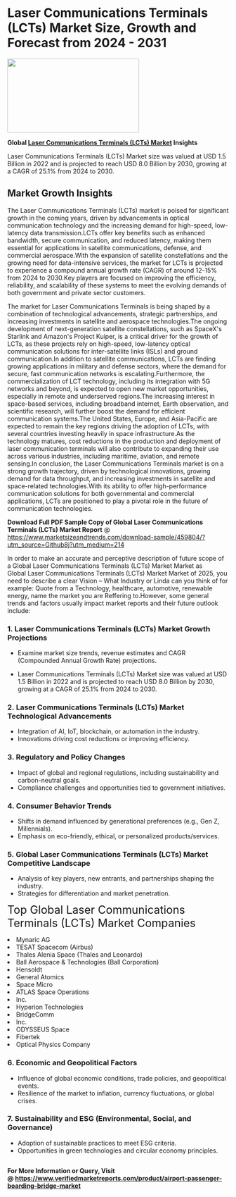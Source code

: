 <H1>Laser Communications Terminals (LCTs) Market Size, Growth and Forecast from 2024 - 2031</H1><img class="aligncenter size-medium wp-image-584254" src="https://thirdeyenews.in/wp-content/uploads/2024/09/Global-Market-Research-300x168.jpeg" alt="" width="300" height="168" /><p><strong>Global&nbsp;<a href="https://www.marketsizeandtrends.com/download-sample/459804/?utm_source=Github8j?utm_medium=214">Laser Communications Terminals (LCTs) Market</a> Insights</strong></p><p>Laser Communications Terminals (LCTs) Market size was valued at USD 1.5 Billion in 2022 and is projected to reach USD 8.0 Billion by 2030, growing at a CAGR of 25.1% from 2024 to 2030.</p><p><h2>Market Growth Insights</h2> <p>The Laser Communications Terminals (LCTs) market is poised for significant growth in the coming years, driven by advancements in optical communication technology and the increasing demand for high-speed, low-latency data transmission.LCTs offer key benefits such as enhanced bandwidth, secure communication, and reduced latency, making them essential for applications in satellite communications, defense, and commercial aerospace.With the expansion of satellite constellations and the growing need for data-intensive services, the market for LCTs is projected to experience a compound annual growth rate (CAGR) of around 12-15% from 2024 to 2030.Key players are focused on improving the efficiency, reliability, and scalability of these systems to meet the evolving demands of both government and private sector customers.</p> <p>The market for Laser Communications Terminals is being shaped by a combination of technological advancements, strategic partnerships, and increasing investments in satellite and aerospace technologies.The ongoing development of next-generation satellite constellations, such as SpaceX's Starlink and Amazon's Project Kuiper, is a critical driver for the growth of LCTs, as these projects rely on high-speed, low-latency optical communication solutions for inter-satellite links (ISLs) and ground communication.In addition to satellite communications, LCTs are finding growing applications in military and defense sectors, where the demand for secure, fast communication networks is escalating.Furthermore, the commercialization of LCT technology, including its integration with 5G networks and beyond, is expected to open new market opportunities, especially in remote and underserved regions.The increasing interest in space-based services, including broadband internet, Earth observation, and scientific research, will further boost the demand for efficient communication systems.The United States, Europe, and Asia-Pacific are expected to remain the key regions driving the adoption of LCTs, with several countries investing heavily in space infrastructure.As the technology matures, cost reductions in the production and deployment of laser communication terminals will also contribute to expanding their use across various industries, including maritime, aviation, and remote sensing.In conclusion, the Laser Communications Terminals market is on a strong growth trajectory, driven by technological innovations, growing demand for data throughput, and increasing investments in satellite and space-related technologies.With its ability to offer high-performance communication solutions for both governmental and commercial applications, LCTs are positioned to play a pivotal role in the future of communication technologies.<p><span class=""><strong>Download Full PDF Sample Copy of Global Laser Communications Terminals (LCTs) Market Report</strong> @ <a href="https://www.marketsizeandtrends.com/download-sample/459804/?utm_source=Github8j?utm_medium=214" target="_blank">https://www.marketsizeandtrends.com/download-sample/459804/?utm_source=Github8j?utm_medium=214</a></span></p><p>In order to make an accurate and perceptive description of future scope of a Global&nbsp;Laser Communications Terminals (LCTs) Market Market as Global&nbsp;Laser Communications Terminals (LCTs) Market Market of 2025, you need to describe a clear Vision &ndash; What Industry or Linda can you think of for example: Quote from a Technology, healthcare, automotive, renewable energy, name the market you are Reffering to.However, some general trends and factors usually impact market reports and their future outlook include:</p><h3>1.&nbsp;<strong>Laser Communications Terminals (LCTs) Market Growth Projections</strong></h3><ul><li>Examine market size trends, revenue estimates and CAGR (Compounded Annual Growth Rate) projections.</li><li><p>Laser Communications Terminals (LCTs) Market size was valued at USD 1.5 Billion in 2022 and is projected to reach USD 8.0 Billion by 2030, growing at a CAGR of 25.1% from 2024 to 2030.</p></li></ul><h3>2.&nbsp;<strong>Laser Communications Terminals (LCTs) Market Technological Advancements</strong></h3><ul><li>Integration of AI, IoT, blockchain, or automation in the industry.</li><li>Innovations driving cost reductions or improving efficiency.</li></ul><h3>3.&nbsp;<strong>Regulatory and Policy Changes</strong></h3><ul><li>Impact of global and regional regulations, including sustainability and carbon-neutral goals.</li><li>Compliance challenges and opportunities tied to government initiatives.</li></ul><h3>4.&nbsp;<strong>Consumer Behavior Trends</strong></h3><ul><li>Shifts in demand influenced by generational preferences (e.g., Gen Z, Millennials).</li><li>Emphasis on eco-friendly, ethical, or personalized products/services.</li></ul><h3>5.&nbsp;<strong>Global Laser Communications Terminals (LCTs) Market Competitive Landscape</strong></h3><ul><li>Analysis of key players, new entrants, and partnerships shaping the industry.</li><li>Strategies for differentiation and market penetration.</li></ul><p data-pm-slice="1 1 []"><span style="color: inherit; font-family: inherit; font-size: 25px;">Top Global Laser Communications Terminals (LCTs) Market Companies</span></p><div class="" data-test-id=""><p><li>Mynaric AG</li><li> TESAT Spacecom (Airbus)</li><li> Thales Alenia Space (Thales and Leonardo)</li><li> Ball Aerospace & Technologies (Ball Corporation)</li><li> Hensoldt</li><li> General Atomics</li><li> Space Micro</li><li> ATLAS Space Operations</li><li> Inc.</li><li> Hyperion Technologies</li><li> BridgeComm</li><li> Inc.</li><li> ODYSSEUS Space</li><li> Fibertek</li><li> Optical Physics Company</li></p></div><h3>6.&nbsp;<strong>Economic and Geopolitical Factors</strong></h3><ul><li>Influence of global economic conditions, trade policies, and geopolitical events.</li><li>Resilience of the market to inflation, currency fluctuations, or global crises.</li></ul><h3>7.&nbsp;<strong>Sustainability and ESG (Environmental, Social, and Governance)</strong></h3><ul><li>Adoption of sustainable practices to meet ESG criteria.</li><li>Opportunities in green technologies and circular economy principles.</li></ul><h2><strong style="font-size: 14px;">For More Information or Query, Visit @&nbsp;</strong><a style="background-color: #ffffff; font-size: 14px;" href="https://www.marketsizeandtrends.com/report/laser-communications-terminals-lcts-market/" target="_blank">https://www.verifiedmarketreports.com/product/airport-passenger-boarding-bridge-market</a></h2>